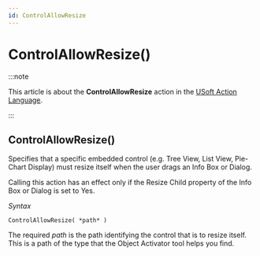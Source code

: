 ```yaml
---
id: ControlAllowResize
---
```


# ControlAllowResize()




:::note

This article is about the **ControlAllowResize** action in the [USoft Action Language](/docs/Task_flow/Action_Language_reference/USoft_Action_Language.md).

:::

## **ControlAllowResize()**

Specifies that a specific embedded control (e.g. Tree View, List View, Pie-Chart Display) must resize itself when the user drags an Info Box or Dialog.

Calling this action has an effect only if the Resize Child property of the Info Box or Dialog is set to Yes.

*Syntax*

```
ControlAllowResize( *path* )
```

The required *path* is the path identifying the control that is to resize itself. This is a path of the type that the Object Activator tool helps you find.